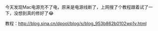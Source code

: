 今天发现Mac电源充不了电，原来是电源线断了，上网搜了个教程跟着试了一下，没想到真的修好了😂

教程：http://blog.sina.cn/dpool/blog/s/blog_953b862b0102wp1v.html